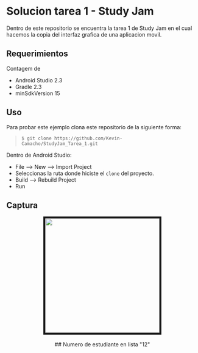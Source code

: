 # Solucion tarea 1 - Study Jam


Dentro de este repositorio se encuentra la tarea 1 de Study Jam en el cual
hacemos la copia del interfaz grafica de una aplicacion movil.

## Requerimientos
Contagem de
  * Android Studio 2.3
  * Gradle 2.3
  * minSdkVersion 15

## Uso

Para probar este ejemplo clona este repositorio de la siguiente forma:
>
>     $ git clone https://github.com/Kevin-Camacho/StudyJam_Tarea_1.git

Dentro de Android Studio:

* File --> New --> Import Project
* Seleccionas la ruta donde hiciste el `clone` del proyecto.
* Build --> Rebuild Project
* Run

## Captura

<div align="center">
    <center>
        <img src="/img/captura.png" width="300" border="5px">
    </ center >
</ div >
<br><br>
## Numero de estudiante en lista "12"